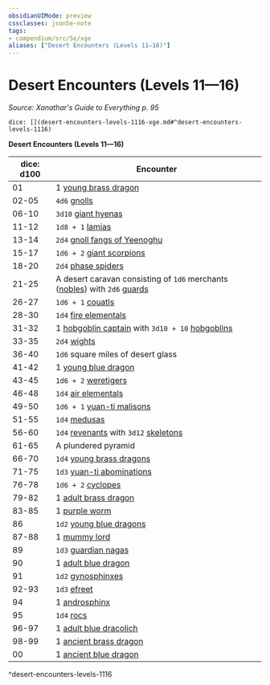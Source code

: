 ```yaml
---
obsidianUIMode: preview
cssclasses: json5e-note
tags:
- compendium/src/5e/xge
aliases: ["Desert Encounters (Levels 11—16)"]
---
```

# Desert Encounters (Levels 11—16)
*Source: Xanathar's Guide to Everything p. 95* 

`dice: [](desert-encounters-levels-1116-xge.md#^desert-encounters-levels-1116)`

**Desert Encounters (Levels 11—16)**

| dice: d100 | Encounter |
|------------|-----------|
| 01 | 1 [young brass dragon](compendium/bestiary/dragon/young-brass-dragon.md) |
| 02-05 | `4d6` [gnolls](compendium/bestiary/humanoid/gnoll.md) |
| 06-10 | `3d10` [giant hyenas](compendium/bestiary/beast/giant-hyena.md) |
| 11-12 | `1d8 + 1` [lamias](compendium/bestiary/monstrosity/lamia.md) |
| 13-14 | `2d4` [gnoll fangs of Yeenoghu](compendium/bestiary/fiend/gnoll-fang-of-yeenoghu.md) |
| 15-17 | `1d6 + 2` [giant scorpions](compendium/bestiary/beast/giant-scorpion.md) |
| 18-20 | `2d4` [phase spiders](compendium/bestiary/monstrosity/phase-spider.md) |
| 21-25 | A desert caravan consisting of `1d6` merchants ([nobles](compendium/bestiary/humanoid/noble.md)) with `2d6` [guards](compendium/bestiary/humanoid/guard.md) |
| 26-27 | `1d6 + 1` [couatls](compendium/bestiary/celestial/couatl.md) |
| 28-30 | `1d4` [fire elementals](compendium/bestiary/elemental/fire-elemental.md) |
| 31-32 | 1 [hobgoblin captain](compendium/bestiary/humanoid/hobgoblin-captain.md) with `3d10 + 10` [hobgoblins](compendium/bestiary/humanoid/hobgoblin.md) |
| 33-35 | `2d4` [wights](compendium/bestiary/undead/wight.md) |
| 36-40 | `1d6` square miles of desert glass |
| 41-42 | 1 [young blue dragon](compendium/bestiary/dragon/young-blue-dragon.md) |
| 43-45 | `1d6 + 2` [weretigers](compendium/bestiary/humanoid/weretiger.md) |
| 46-48 | `1d4` [air elementals](compendium/bestiary/elemental/air-elemental.md) |
| 49-50 | `1d6 + 1` [yuan-ti malisons](compendium/bestiary/monstrosity/yuan-ti-malison-type-1.md) |
| 51-55 | `1d4` [medusas](compendium/bestiary/monstrosity/medusa.md) |
| 56-60 | `1d4` [revenants](compendium/bestiary/undead/revenant.md) with `3d12` [skeletons](compendium/bestiary/undead/skeleton.md) |
| 61-65 | A plundered pyramid |
| 66-70 | `1d4` [young brass dragons](compendium/bestiary/dragon/young-brass-dragon.md) |
| 71-75 | `1d3` [yuan-ti abominations](compendium/bestiary/monstrosity/yuan-ti-abomination.md) |
| 76-78 | `1d6 + 2` [cyclopes](compendium/bestiary/giant/cyclops.md) |
| 79-82 | 1 [adult brass dragon](compendium/bestiary/dragon/adult-brass-dragon.md) |
| 83-85 | 1 [purple worm](compendium/bestiary/monstrosity/purple-worm.md) |
| 86 | `1d2` [young blue dragons](compendium/bestiary/dragon/young-blue-dragon.md) |
| 87-88 | 1 [mummy lord](compendium/bestiary/undead/mummy-lord.md) |
| 89 | `1d3` [guardian nagas](compendium/bestiary/monstrosity/guardian-naga.md) |
| 90 | 1 [adult blue dragon](compendium/bestiary/dragon/adult-blue-dragon.md) |
| 91 | `1d2` [gynosphinxes](compendium/bestiary/monstrosity/gynosphinx.md) |
| 92-93 | `1d3` [efreet](compendium/bestiary/elemental/efreeti.md) |
| 94 | 1 [androsphinx](compendium/bestiary/monstrosity/androsphinx.md) |
| 95 | `1d4` [rocs](compendium/bestiary/monstrosity/roc.md) |
| 96-97 | 1 [adult blue dracolich](compendium/bestiary/undead/adult-blue-dracolich.md) |
| 98-99 | 1 [ancient brass dragon](compendium/bestiary/dragon/ancient-brass-dragon.md) |
| 00 | 1 [ancient blue dragon](compendium/bestiary/dragon/ancient-blue-dragon.md) |
^desert-encounters-levels-1116